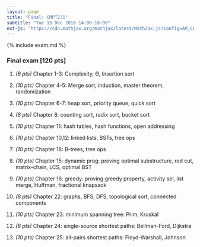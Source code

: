 ```yaml
---
layout: page
title: "Final: CMPT231"
subtitle: "Tue 13 Dec 2016 14:00-16:00"
ext-js: "https://cdn.mathjax.org/mathjax/latest/MathJax.js?config=AM_CHTML"
---
```


{% include exam.md %}

### Final exam [120 pts]

1. *(6 pts)* Chapter 1-3: Complexity, &Theta;, Insertion sort

1. *(10 pts)* Chapter 4-5: Merge sort, induction, master theorem, randomization

1. *(10 pts)* Chapter 6-7: heap sort, priority queue, quick sort

1. *(8 pts)* Chapter 8: counting sort, radix sort, bucket sort

1. *(10 pts)* Chapter 11: hash tables, hash functions, open addressing

1. *(10 pts)* Chapter 10,12: linked lists, BSTs, tree ops

1. *(10 pts)* Chapter 18: B-trees, tree ops

1. *(10 pts)* Chapter 15: dynamic prog: proving optimal substructure, rod cut, matrix-chain, LCS, optimal BST

1. *(10 pts)* Chapter 16: greedy: proving greedy property, activity sel, list merge, Huffman, fractional knapsack

1. *(8 pts)* Chapter 22: graphs, BFS, DFS, topological sort, connected components

1. *(10 pts)* Chapter 23: minimum spanning tree: Prim, Kruskal

1. *(8 pts)* Chapter 24: single-source shortest paths: Bellman-Ford, Dijkstra

1. *(10 pts)* Chapter 25: all-pairs shortest paths: Floyd-Warshall, Johnson

